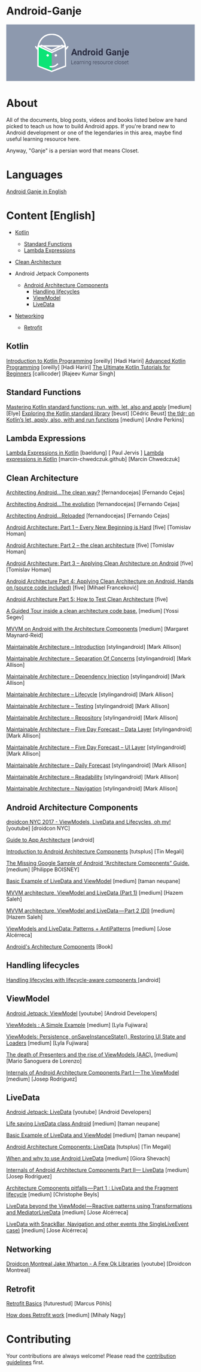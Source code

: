 # Android-Ganje
![Android-Ganje-Banner](https://github.com/Ssisakhti/android-ganje/blob/master/android-ganje-banner.png)

# About

All of the documents, blog posts, videos and books listed below are hand picked to teach us how to build Android apps. If you're brand new to Android development or one of the legendaries in this area, maybe find useful learning resource here.

Anyway, "Ganje" is a persian word that means Closet.

# Languages

[Android Ganje in English](#content-english)

# Content [English]

* [Kotlin](#kotlin)
    * [Standard Functions](#standard-functions)
    * [Lambda Expressions](#lambda-expressions)

* [Clean Architecture](#clean-architecture)
* Android Jetpack Components
    * [Android Architecture Components](#android-architecture-components)
        * [Handling lifecycles](#handling-lifecycles)
        * [ViewModel](#viewmodel)
        * [LiveData](#livedata)
* [Networking](#networking)
    * [Retrofit](#retrofit)

## Kotlin
[Introduction to Kotlin Programming](http://shop.oreilly.com/product/0636920052982.do) [oreilly] [Hadi Hariri]
[Advanced Kotlin Programming](http://shop.oreilly.com/product/0636920052999.do) [oreilly] [Hadi Hariri]
[The Ultimate Kotlin Tutorials for Beginners](https://www.callicoder.com/categories/kotlin/) [callicoder] [Rajeev Kumar Singh]

## Standard Functions
[Mastering Kotlin standard functions: run, with, let, also and apply](https://medium.com/@elye.project/mastering-kotlin-standard-functions-run-with-let-also-and-apply-9cd334b0ef84) [medium] [Elye]
[Exploring the Kotlin standard library](http://beust.com/weblog/2015/10/30/exploring-the-kotlin-standard-library/) [beust] [Cédric Beust]
[the tldr; on Kotlin’s let, apply, also, with and run functions](https://proandroiddev.com/the-tldr-on-kotlins-let-apply-also-with-and-run-functions-6253f06d152b) [medium] [Andre Perkins]

## Lambda Expressions
[Lambda Expressions in Kotlin](https://www.baeldung.com/kotlin-lambda-expressions) [baeldung] [ Paul Jervis ]
[Lambda expressions in Kotlin](https://marcin-chwedczuk.github.io/lambda-expressions-in-kotlin) [marcin-chwedczuk.github] [Marcin Chwedczuk]

## Clean Architecture
[Architecting Android...The clean way?](https://fernandocejas.com/2014/09/03/architecting-android-the-clean-way/) [fernandocejas] [Fernando Cejas]

[Architecting Android...The evolution](https://fernandocejas.com/2015/07/18/architecting-android-the-evolution/) [fernandocejas] [Fernando Cejas]

[Architecting Android...Reloaded](https://fernandocejas.com/2018/05/07/architecting-android-reloaded/) [fernandocejas] [Fernando Cejas]

[Android Architecture: Part 1 – Every New Beginning is Hard](https://five.agency/android-architecture-part-1-every-new-beginning-is-hard/) [five] [Tomislav Homan]

[Android Architecture: Part 2 – the clean architecture](https://five.agency/android-architecture-part-2-clean-architecture/) [five] [Tomislav Homan]

[Android Architecture: Part 3 – Applying Clean Architecture on Android](https://five.agency/android-architecture-part-3-applying-clean-architecture-android/) [five] [Tomislav Homan]

[Android Architecture Part 4: Applying Clean Architecture on Android, Hands on (source code included)](https://five.agency/android-architecture-part-4-applying-clean-architecture-on-android-hands-on/) [five] [Mihael Franceković]

[Android Architecture Part 5: How to Test Clean Architecture](https://five.agency/android-architecture-part-5-test-clean-architecture/) [five]

[A Guided Tour inside a clean architecture code base.](https://proandroiddev.com/a-guided-tour-inside-a-clean-architecture-code-base-48bb5cc9fc97) [medium] [Yossi Segev]

[MVVM on Android with the Architecture Components](https://medium.com/@margaretmz/exploring-the-android-architecture-components-117515acfa8) [medium] [Margaret Maynard-Reid]

[Maintainable Architecture – Introduction](https://blog.stylingandroid.com/maintainable-architecture-introduction/) [stylingandroid] [Mark Allison]

[Maintainable Architecture – Separation Of Concerns](https://blog.stylingandroid.com/maintainable-architecture-introduction-2/) [stylingandroid] [Mark Allison]

[Maintainable Architecture – Dependency Injection](https://blog.stylingandroid.com/maintainable-architecture-dependency-injection/) [stylingandroid] [Mark Allison]

[Maintainable Architecture – Lifecycle](https://blog.stylingandroid.com/maintainable-architecture-lifecycle/) [stylingandroid] [Mark Allison]

[Maintainable Architecture – Testing](https://blog.stylingandroid.com/maintainable-architecture-testing/) [stylingandroid] [Mark Allison]

[Maintainable Architecture – Repository](https://blog.stylingandroid.com/maintainable-architecture-repository/) [stylingandroid] [Mark Allison]

[Maintainable Architecture – Five Day Forecast – Data Layer](https://blog.stylingandroid.com/maintainable-architecture-five-day-forecast-data-layer/) [stylingandroid] [Mark Allison]

[Maintainable Architecture – Five Day Forecast – UI Layer](https://blog.stylingandroid.com/maintainable-architecture-five-day-forecast-ui-layer/) [stylingandroid] [Mark Allison]

[Maintainable Architecture – Daily Forecast](https://blog.stylingandroid.com/maintainable-architecture-daily-forecast/) [stylingandroid] [Mark Allison]

[Maintainable Architecture – Readability](https://blog.stylingandroid.com/maintainable-architecture-readability/) [stylingandroid] [Mark Allison]

[Maintainable Architecture – Navigation](https://blog.stylingandroid.com/maintainable-architecture-navigation/) [stylingandroid] [Mark Allison]

## Android Architecture Components
[droidcon NYC 2017 - ViewModels, LiveData and Lifecycles, oh my!](https://www.youtube.com/watch?v=SlZVYkhoSq8) [youtube] [droidcon NYC]

[Guide to App Architecture](https://developer.android.com/jetpack/docs/guide) [android]

[Introduction to Android Architecture Components](https://code.tutsplus.com/tutorials/introduction-to-android-architecture--cms-28749) [tutsplus] [Tin Megali]

[The Missing Google Sample of Android “Architecture Components” Guide.](https://proandroiddev.com/the-missing-google-sample-of-android-architecture-components-guide-c7d6e7306b8f) [medium] [Philippe BOISNEY]

[Basic Example of LiveData and ViewModel](https://medium.com/@taman.neupane/basic-example-of-livedata-and-viewmodel-14d5af922d0) [medium] [taman neupane]

[MVVM architecture, ViewModel and LiveData (Part 1)](https://proandroiddev.com/mvvm-architecture-viewmodel-and-livedata-part-1-604f50cda1) [medium] [Hazem Saleh]

[MVVM architecture, ViewModel and LiveData — Part 2 (DI)](https://proandroiddev.com/mvvm-architecture-viewmodel-and-livedata-part-2-di-1a6b1f96d84b) [medium] [Hazem Saleh]

[ViewModels and LiveData: Patterns + AntiPatterns](https://medium.com/google-developers/viewmodels-and-livedata-patterns-antipatterns-21efaef74a54) [medium] [Jose Alcérreca]

[Android's Architecture Components](https://commonsware.com/AndroidArch/) [Book]

## Handling lifecycles
[Handling lifecycles with lifecycle-aware components ](https://developer.android.com/topic/libraries/architecture/lifecycle) [android]

## ViewModel
[Android Jetpack: ViewModel](https://www.youtube.com/watch?v=5qlIPTDE274) [youtube] [Android Developers]

[ViewModels : A Simple Example](https://medium.com/google-developers/viewmodels-a-simple-example-ed5ac416317e) [medium] [Lyla Fujiwara]

[ViewModels: Persistence, onSaveInstanceState(), Restoring UI State and Loaders](https://medium.com/google-developers/viewmodels-persistence-onsaveinstancestate-restoring-ui-state-and-loaders-fc7cc4a6c090) [medium] [Lyla Fujiwara]

[The death of Presenters and the rise of ViewModels (AAC).](https://proandroiddev.com/the-death-of-presenters-and-the-rise-of-viewmodels-aac-f14d54b419a) [medium] [Mario Sanoguera de Lorenzo]

[Internals of Android Architecture Components Part I — The ViewModel](https://medium.com/the-lair/internals-of-android-architecture-components-part-i-the-viewmodel-d893e362a0d9) [medium] [Josep Rodriguez]

## LiveData
[Android Jetpack: LiveData](https://www.youtube.com/watch?v=OMcDk2_4LSk) [youtube] [Android Developers]

[Life saving LiveData class Android](https://medium.com/@taman.neupane/life-saving-livedata-class-android-b3f36d57d79f) [medium] [taman neupane]

[Basic Example of LiveData and ViewModel](https://medium.com/@taman.neupane/basic-example-of-livedata-and-viewmodel-14d5af922d0) [medium] [taman neupane]

[Android Architecture Components: LiveData](https://code.tutsplus.com/tutorials/android-architecture-component-livedata--cms-29317) [tutsplus] [Tin Megali]

[When and why to use Android LiveData](https://medium.com/sears-israel/when-and-why-to-use-android-livedata-93d7dd949138) [medium] [Giora Shevach]

[Internals of Android Architecture Components Part II— LiveData](https://medium.com/the-lair/internals-of-android-architecture-components-part-ii-livedata-a26a4d11795) [medium] [Josep Rodriguez]

[Architecture Components pitfalls — Part 1 : LiveData and the Fragment lifecycle](https://medium.com/@BladeCoder/architecture-components-pitfalls-part-1-9300dd969808) [medium] [Christophe Beyls]

[LiveData beyond the ViewModel — Reactive patterns using Transformations and MediatorLiveData](https://medium.com/google-developers/livedata-beyond-the-viewmodel-reactive-patterns-using-transformations-and-mediatorlivedata-fda520ba00b7) [medium] [Jose Alcérreca]

[LiveData with SnackBar, Navigation and other events (the SingleLiveEvent case)](https://medium.com/google-developers/livedata-with-snackbar-navigation-and-other-events-the-singleliveevent-case-ac2622673150) [medium] [Jose Alcérreca]

## Networking
[Droidcon Montreal Jake Wharton - A Few Ok Libraries](https://www.youtube.com/watch?v=WvyScM_S88c) [youtube] [Droidcon Montreal]

## Retrofit
[Retrofit Basics](https://futurestud.io/learningpaths/retrofit-basics) [futurestud] [Marcus Pöhls]

[How does Retrofit work](https://proandroiddev.com/how-does-retrofit-work-6ecad1bb683b) [medium] [Mihaly Nagy]

# Contributing
Your contributions are always welcome! Please read the [contribution guidelines](contributing.md) first.